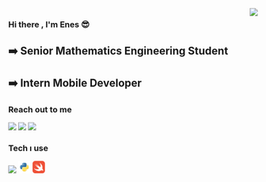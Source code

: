 <img src="https://media.giphy.com/media/G3Hu8RMcnHZA2JK6x1/giphy.gif" align="right" with ="400" height = "250">

### Hi there , I'm Enes :sunglasses:

## :arrow_right: Senior Mathematics Engineering Student 
## :arrow_right: Intern Mobile Developer


### Reach out to me


[<img  width="22" src="https://unpkg.com/simple-icons@v7/icons/likedln.svg" alignt="left" />][Linkedln]
[<img  width="22" src="https://unpkg.com/simple-icons@v7/icons/twitter.svg" alignt="left" />][Twitter]
[<img  width="22" src="https://unpkg.com/simple-icons@v7/icons/medium.svg" alignt="left" />][Medium]

### Tech ı use

<img src="https://camo.githubusercontent.com/d6f943051b3c9ab626a05a4efa0353ac8a6333889c25cd6281dcf0c4df6b380a/68747470733a2f2f73746f726167652e676f6f676c65617069732e636f6d2f636d732d73746f726167652d6275636b65742f63383233653533623361316137623064333661392e706e67" with = "25" height="25" alignt="left"  >
<img src="https://raw.githubusercontent.com/github/explore/80688e429a7d4ef2fca1e82350fe8e3517d3494d/topics/python/python.png" with = "25" height="25" alignt="left">
<img src="https://raw.githubusercontent.com/github/explore/80688e429a7d4ef2fca1e82350fe8e3517d3494d/topics/swift/swift.png"
with = "25" height="25" alignt="left">






[Linkedln]: https://www.linkedin.com/in/enes-yıldırım-24719a196/
[Twitter]: https://twitter.com/ensyldrm5
[Medium]: https://medium.com/@ensyldrm0
